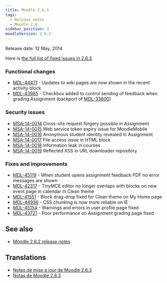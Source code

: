 ```yaml
---
title: Moodle 2.6.3
tags:
  - Release notes
  - Moodle 2.6
sidebar_position: 3
moodleVersion: 2.6.3
---
```

Release date: 12 May, 2014

Here is [the full list of fixed issues in 2.6.3](https://tracker.moodle.org/secure/IssueNavigator!executeAdvanced.jspa?jqlQuery=project+%3D+mdl+AND+resolution+%3D+fixed+AND+fixVersion+in+%28%222.6.3%22%29+ORDER+BY+priority+DESC&runQuery=true&clear=true).

### Functional changes

- [MDL-44471](https://tracker.moodle.org/browse/MDL-44471) - Updates to wiki pages are now shown in the recent activity block
- [MDL-43985](https://tracker.moodle.org/browse/MDL-43985) - Checkbox added to control sending of feedback when grading Assignment (backport of [MDL-33600](https://tracker.moodle.org/browse/MDL-33600))
  
### Security issues

- [MSA-14-0014](https://moodle.org/mod/forum/discuss.php?d=260361) Cross-site request forgery possible in Assignment
- [MSA-14-0015](https://moodle.org/mod/forum/discuss.php?d=260362) Web service token expiry issue for MoodleMobile
- [MSA-14-0016](https://moodle.org/mod/forum/discuss.php?d=260363) Anonymous student identity revealed in Assignment
- [MSA-14-0017](https://moodle.org/mod/forum/discuss.php?d=260364) File access issue in HTML block
- [MSA-14-0018](https://moodle.org/mod/forum/discuss.php?d=260365) Information leak in courses
- [MSA-14-0019](https://moodle.org/mod/forum/discuss.php?d=260366) Reflected XSS in URL downloader repository

### Fixes and improvements

- [MDL-45119](https://tracker.moodle.org/browse/MDL-45119) - When student opens assignment feedback PDF no error messages are shown
- [MDL-42317](https://tracker.moodle.org/browse/MDL-42317) - TinyMCE editor no longer overlaps with blocks on new event page in calendar in Clean theme
- [MDL-41551](https://tracker.moodle.org/browse/MDL-41551) - Block drag-drop fixed for Clean theme on My Home page
- [MDL-44936](https://tracker.moodle.org/browse/MDL-44936) - CSS chunking is now more reliable on IE
- [MDL-45154](https://tracker.moodle.org/browse/MDL-45154) - Warnings and errors in user profile page fixed
- [MDL-43721](https://tracker.moodle.org/browse/MDL-43721) - Poor performance on Assignment grading page fixed

## See also

- [Moodle 2.6.2 release notes](/general/releases/2.6/2.6.2)

## Translations

- [Notes de mise à jour de Moodle 2.6.3](https://docs.moodle.org/fr/Notes_de_mise_à_jour_de_Moodle_2.6.3)
- [Notas de Moodle 2.6.3](https://docs.moodle.org/es/Notas_de_Moodle_2.6.3)
